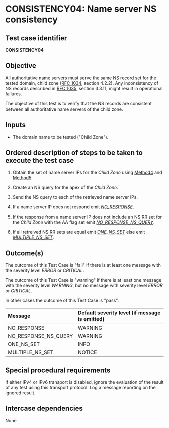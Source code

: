 # CONSISTENCY04: Name server NS consistency

## Test case identifier

**CONSISTENCY04**

## Objective

All authoritative name servers must serve the same NS record set
for the tested domain, child zone ([RFC 1034], section 4.2.2).
Any inconsistency of NS records described in [RFC 1035], 
section 3.3.11, might result in operational failures.

The objective of this test is to verify that the NS records are
consistent between all authoritative name servers of the child zone.

## Inputs

* The domain name to be tested ("Child Zone").

## Ordered description of steps to be taken to execute the test case

1. Obtain the set of name server IPs for the *Child Zone* using
   [Method4] and [Method5]. 

2. Create an NS query for the apex of the *Child Zone*.

3. Send the NS query to each of the retrieved name server IPs.

4. If a name server IP does not respond emit *[NO_RESPONSE]*.

5. If the response from a name server IP does not include an 
   NS RR set for the *Child Zone* with the AA flag set emit 
   *[NO_RESPONSE_NS_QUERY]*.

6. If all retreived NS RR sets are equal emit *[ONE_NS_SET]* 
   else emit *[MULTIPLE_NS_SET]*.


## Outcome(s)

The outcome of this Test Case is "fail" if there is at least one message
with the severity level *ERROR* or *CRITICAL*.

The outcome of this Test Case is "warning" if there is at least one message
with the severity level *WARNING*, but no message with severity level
*ERROR* or *CRITICAL*.

In other cases the outcome of this Test Case is "pass".

Message                       | Default severity level (if message is emitted)
:-----------------------------|:-----------------------------------
NO_RESPONSE                   | WARNING
NO_RESPONSE_NS_QUERY          | WARNING
ONE_NS_SET                    | INFO
MULTIPLE_NS_SET               | NOTICE


## Special procedural requirements	

If either IPv4 or IPv6 transport is disabled, ignore the evaluation of the
result of any test using this transport protocol. Log a message reporting
on the ignored result.


## Intercase dependencies

None


[RFC 1034]: https://tools.ietf.org/html/rfc1034

[RFC 1035]: https://tools.ietf.org/html/rfc1035

[Method4]:  ../Methods.md#method-4-obtain-glue-address-records-from-parent

[Method5]:  ../Methods.md#method-5-obtain-the-name-server-address-records-from-child

[NO_RESPONSE]: #outcomes

[NO_RESPONSE_NS_QUERY]: #outcomes

[ONE_NS_SET]: #outcomes

[MULTIPLE_NS_SET]: #outcomes
